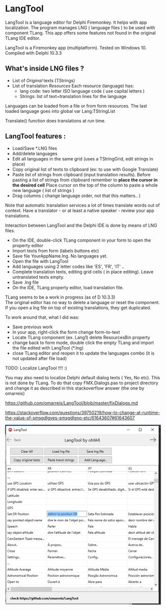 # LangTool
LangTool is a language editor for Delphi Firemonkey. It helps with app localization.
The program manages LNG ( language files ) to be used with component TLang.
This app offers some features not found in the original TLang IDE editor.

LangTool is a Firemonkey app (multiplatform). Tested on Windows 10.
Compiled with Delphi 10.3.3

## What's inside LNG files ?
* List of *Original* texts (TStrings) 
* List of translation *Resources*
  Each resource (language) has: 
    * lang code: two letter ISO language code ( use capital letters )
    * Strings: list of text=translation lines for the language

Languages can be loaded from a file or from form resources.
The last loaded language goes into global var Lang:TStringList

Translate() function does translations at run time.
    
## LangTool  features :
* Load/Save *.LNG files 
* Add/delete languages
* Edit all languages in the same grid (uses a TStringGrid, edit strings in place)
* Copy original list of texts to clipboard (ex: to use with Google Translate) 
* Paste list of strings from clipboard (input translation results). 
  Before pasting a list of strings from clipboard remember to **place the cursor in the desired cell** 
  Place cursor on the top of the column to paste a whole new language ( list of strings )
* Drag columns ( change language order, not that this matters.. )   
  
Note that automatic translation services a lot of times translate words out of context.
Have a translator - or at least a native speaker - review your app translations.

Interaction between LangTool and the Delphi IDE is done by means of LNG files.

* On the IDE, double-click TLang component in your form to open the property editor
* Import texts from form (labels buttons etc)
* Save file YourAppName.lng. No languages yet.
* Open the file with LangTool
* Add languages using 2 letter codes like 'ES', 'FR', 'IT' .. 
* Complete translation texts, editing grid cells ( in place editing). 
Leave untranslated texts empty. 
* Save .lng file
* On the IDE, TLang property editor, load translation file.

TLang seems to be a work  in progress (as of D 10.3.3)  
The original editor has no way to delete a language or reset the component. 
If you open a lng file on top of existing translations, they get duplicated.

To work around that, what I did was:
* Save previous work
* In your app, right-click the form change form-to-text 
* Locate TLang component (ex. Lang1) delete ResourcesBin property 
* change back to form mode, double click the empty TLang and import the file edited with LangTool (*.lng)
* close TLang editor and reopen it to update the languages combo (it is not updated after file load)

TODO: Localize LangTool !!!!   :)

You may also need to localize Delphi default dialog texts ( Yes, No etc). This is not done by TLang.
To do that copy FMX.Dialogs.pas to project directory and change it 
as described in this stackoverflow answer (the one by omarreis)

https://github.com/omarreis/LangTool/blob/master/fixDialogs.md

https://stackoverflow.com/questions/39750219/how-to-change-at-runtime-the-value-of-smsgdlgyes-smsgdlgno-etc/61643607#61643607

![LangTool screen screenshot](LangToolShot.png)

